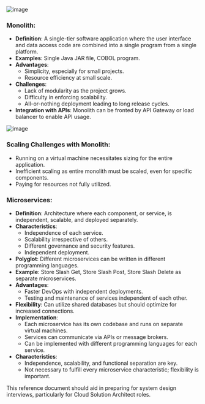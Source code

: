 ![image](https://github.com/chrahul/The_Art_of_Solution_Designing/assets/14847377/798b53d4-a3ad-4dc5-ad90-05958153c4b0)



### Monolith:

- **Definition**: A single-tier software application where the user interface and data access code are combined into a single program from a single platform.
- **Examples**: Single Java JAR file, COBOL program.
- **Advantages**:
  - Simplicity, especially for small projects.
  - Resource efficiency at small scale.
- **Challenges**:
  - Lack of modularity as the project grows.
  - Difficulty in enforcing scalability.
  - All-or-nothing deployment leading to long release cycles.
- **Integration with APIs**: Monolith can be fronted by API Gateway or load balancer to enable API usage.

![image](https://github.com/chrahul/The_Art_of_Solution_Designing/assets/14847377/eb779957-1917-4cc1-8a55-f6c2d2ef7dd3)



### Scaling Challenges with Monolith:

- Running on a virtual machine necessitates sizing for the entire application.
- Inefficient scaling as entire monolith must be scaled, even for specific components.
- Paying for resources not fully utilized.

### Microservices:

- **Definition**: Architecture where each component, or service, is independent, scalable, and deployed separately.
- **Characteristics**:
  - Independence of each service.
  - Scalability irrespective of others.
  - Different governance and security features.
  - Independent deployment.
- **Polyglot**: Different microservices can be written in different programming languages.
- **Example**: Store Slash Get, Store Slash Post, Store Slash Delete as separate microservices.
- **Advantages**:
  - Faster DevOps with independent deployments.
  - Testing and maintenance of services independent of each other.
- **Flexibility**: Can utilize shared databases but should optimize for increased connections.
- **Implementation**: 
  - Each microservice has its own codebase and runs on separate virtual machines.
  - Services can communicate via APIs or message brokers.
  - Can be implemented with different programming languages for each service.
- **Characteristics**:
  - Independence, scalability, and functional separation are key.
  - Not necessary to fulfill every microservice characteristic; flexibility is important.

This reference document should aid in preparing for system design interviews, particularly for Cloud Solution Architect roles.

